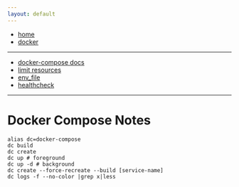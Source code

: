 ```yaml
---
layout: default
---
```

- [home](/index.md)
- [docker](/docker.md)

---
- [docker-compose docs](https://docs.docker.com/compose/compose-file/compose-file-v3/)
- [limit resources](https://docs.docker.com/compose/compose-file/compose-file-v3/#resources)
- [env_file](https://docs.docker.com/compose/compose-file/compose-file-v3/#env_file)
- [healthcheck](https://docs.docker.com/compose/compose-file/compose-file-v3/#healthcheck)

---
# Docker Compose Notes
```
alias dc=docker-compose
dc build
dc create
dc up # foreground
dc up -d # background
dc create --force-recreate --build [service-name]
dc logs -f --no-color |grep x|less
```
